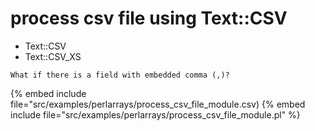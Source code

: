 # process csv file using Text::CSV

* Text::CSV
* Text::CSV_XS

```
What if there is a field with embedded comma (,)?
```
{% embed include file="src/examples/perlarrays/process_csv_file_module.csv)
{% embed include file="src/examples/perlarrays/process_csv_file_module.pl" %}


